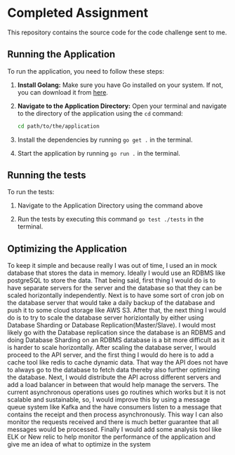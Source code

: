 # Completed Assignment

This repository contains the source code for the code challenge sent to me. 


## Running the Application

To run the application, you need to follow these steps:

1. **Install Golang:** Make sure you have Go installed on your system. If not, you can download it from [here](https://go.dev/doc/install).

2. **Navigate to the Application Directory:** Open your terminal and navigate to the directory of the application using the `cd` command:
   
   ```sh
   cd path/to/the/application

3. Install the dependencies by running `go get .` in the terminal.
   
4. Start the application by running `go run .` in the terminal.

## Running the tests
To run the tests:

1. Navigate to the Application Directory using the command above

2. Run the tests by executing this command `go test ./tests` in the terminal.

## Optimizing the Application
To keep it simple and because really I was out of time, I used an in mock database that stores the data in memory. Ideally I would use an RDBMS like postgreSQL to store the data. 
That being said, first thing I would do is to have separate servers for the server and the database so that they can be scaled horizontally independently. 
Next is to have some sort of cron job on the database server that would take a daily backup of the database and push it to some cloud storage like AWS S3. After that, the next thing I would do is to try to scale the database server horiziontally by either using Database Sharding or Database Replication(Master/Slave). 
I would most likely go with the Database replication since the database is an RDBMS and doing Database Sharding on an RDBMS database is a bit more difficult as it is harder to scale horizontally. 
After scaling the database server, I would proceed to the API server, and the first thing I would do here is to add a cache tool like redis to cache dynamic data. That way the API does not have to always go to the database to fetch data thereby also further optimizing the database. Next, I would distribute the API across different servers and add a load balancer in between that would help manage the servers. 
The current asynchronous operations uses go routines which works but it is not scalable and sustainable, so, I would improve this by using a message queue system like Kafka and the have consumers listen to a message that contains the receipt and then process asynchronously. This way I can also monitor the requests received and there is much better guarantee that all messages would be processed.
Finally I would add some analysis tool like ELK or New relic to help monitor the performance of the application and give me an idea of what to optimize in the system
